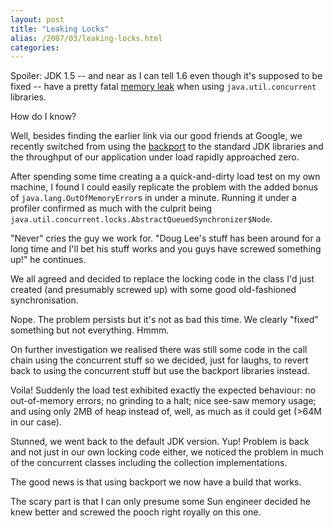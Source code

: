 ```yaml
---
layout: post
title: "Leaking Locks"
alias: /2007/03/leaking-locks.html
categories:
---
```

Spoiler: JDK 1.5 -- and near as I can tell 1.6 even though it's supposed to be fixed -- have a pretty fatal [memory leak](http://www.bright-green.com/blog/2006_10_24/beware_the_memory_leak_in.html) when using `java.util.concurrent` libraries.

How do I know?

Well, besides finding the earlier link via our good friends at Google, we recently switched from using the [backport](http://dcl.mathcs.emory.edu/util/backport-util-concurrent/) to the standard JDK libraries and the throughput of our application under load rapidly approached zero.

After spending some time creating a a quick-and-dirty load test on my own machine, I found I could easily replicate the problem with the added bonus of `java.lang.OutOfMemoryError`s in under a minute. Running it under a profiler confirmed as much with the culprit being `java.util.concurrent.locks.AbstractQueuedSynchronizer$Node`.

"Never" cries the guy we work for. "Doug Lee's stuff has been around for a long time and I'll bet his stuff works and you guys have screwed something up!" he continues.

We all agreed and decided to replace the locking code in the class I'd just created (and presumably screwed up) with some good old-fashioned synchronisation.

Nope. The problem persists but it's not as bad this time. We clearly "fixed" something but not everything. Hmmm.

On further investigation we realised there was still some code in the call chain using the concurrent stuff so we decided, just for laughs, to revert back to using the concurrent stuff but use the backport libraries instead.

Voila! Suddenly the load test exhibited exactly the expected behaviour: no out-of-memory errors; no grinding to a halt; nice see-saw memory usage; and using only 2MB of heap instead of, well, as much as it could get (>64M in our case).

Stunned, we went back to the default JDK version. Yup! Problem is back and not just in our own locking code either, we noticed the problem in much of the concurrent classes including the collection implementations.

The good news is that using backport we now have a build that works.

The scary part is that I can only presume some Sun engineer decided he knew better and screwed the pooch right royally on this one.
